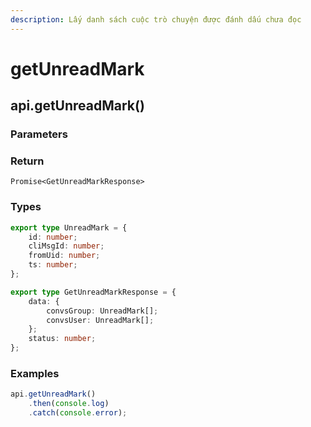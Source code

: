 ```yaml
---
description: Lấy danh sách cuộc trò chuyện được đánh dấu chưa đọc
---
```


# getUnreadMark

## api.getUnreadMark()

### Parameters

### Return

`Promise<GetUnreadMarkResponse>`

### Types

```typescript
export type UnreadMark = {
    id: number;
    cliMsgId: number;
    fromUid: number;
    ts: number;
};

export type GetUnreadMarkResponse = {
    data: {
        convsGroup: UnreadMark[];
        convsUser: UnreadMark[];
    };
    status: number;
};
```

### Examples

```javascript
api.getUnreadMark()
    .then(console.log)
    .catch(console.error);
```
